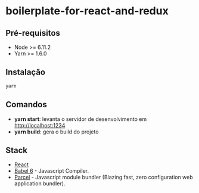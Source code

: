 # boilerplate-for-react-and-redux

## Pré-requisitos
- Node >= 6.11.2
- Yarn >= 1.6.0

## Instalação

```bash
yarn 
```

## Comandos

* **yarn start**: levanta o servidor de desenvolvimento em [http://localhost:1234](http://localhost:1234)
* **yarn build**: gera o build do projeto

## Stack

- [React](https://facebook.github.io/react/)
- [Babel 6](https://babeljs.io/) - Javascript Compiler.
- [Parcel](https://parceljs.org/) - Javascript module bundler (Blazing fast, zero configuration web application bundler).